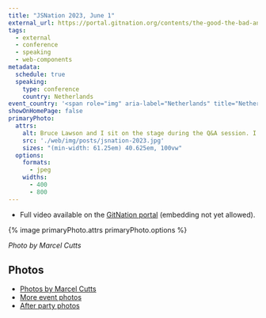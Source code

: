 ```yaml
---
title: "JSNation 2023, June 1"
external_url: https://portal.gitnation.org/contents/the-good-the-bad-and-the-web-components
tags:
  - external
  - conference
  - speaking
  - web-components
metadata:
  schedule: true
  speaking:
    type: conference
    country: Netherlands
event_country: '<span role="img" aria-label="Netherlands" title="Netherlands">🇳🇱</span>'
showOnHomePage: false
primaryPhoto:
  attrs:
    alt: Bruce Lawson and I sit on the stage during the Q&A session. I look at Bruce longingly.
    src: './web/img/posts/jsnation-2023.jpg'
    sizes: "(min-width: 61.25em) 40.625em, 100vw"
  options:
    formats:
      - jpeg
    widths:
      - 400
      - 800
---
```

* Full video available on the [GitNation portal](https://portal.gitnation.org/contents/the-good-the-bad-and-the-web-components) (embedding not yet allowed).

{% image primaryPhoto.attrs primaryPhoto.options %}

_Photo by Marcel Cutts_

## Photos

* [Photos by Marcel Cutts](https://photos.google.com/share/AF1QipN9SippyZiEPpkACBQHgBuMiFB6M53-1fVWw7sCK8fUh28kR-O_01JxH1fIWzsUEA?key=bW41Y25xWFRNUHJLTzRBdzVSbnlycTZrb1lPcVpR)
* [More event photos](https://photos.google.com/share/AF1QipOzRQvO03B0QohzXlqKI2V0bIQZdujXRcKq0B3isWJRO0ppPKBLisMBEi_eExibww?key=T09ZQUtDNEw2bUtvQjJ3R1NQUklDMExJcThuMlJ3)
* [After party photos](https://photos.google.com/share/AF1QipP9fjoOM4ioAb7C4RuQWP2PucZLoYCzXuBhSurx1TyJL7MPAiofgZf7XjWx9k_nyQ?key=cEtlQkR1LWRuYUM5elc2UGNTMF9iT19SSWdNdHV3)
